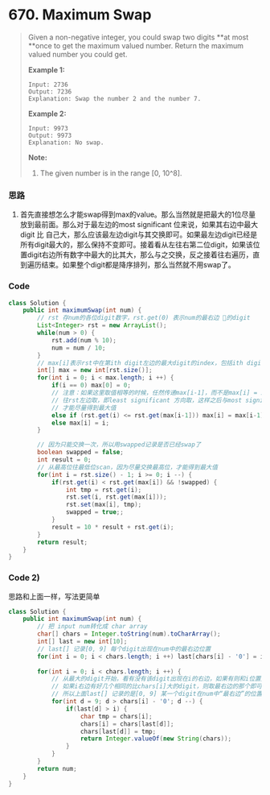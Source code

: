 # 670. Maximum Swap

> Given a non-negative integer, you could swap two digits **at most **once to get the maximum valued number. Return the maximum valued number you could get.
>
> **Example 1:**
>
> ```
> Input: 2736
> Output: 7236
> Explanation: Swap the number 2 and the number 7.
> ```
>
> **Example 2:**
>
> ```
> Input: 9973
> Output: 9973
> Explanation: No swap.
> ```
>
> **Note:**
>
> 1. The given number is in the range \[0, 10^8\].

### 思路

1. 首先直接想怎么才能swap得到max的value。那么当然就是把最大的1位尽量放到最前面。那么对于最左边的most significant 位来说，如果其右边中最大digit 比 自己大，那么应该最左边digit与其交换即可。如果最左边digit已经是所有digit最大的，那么保持不变即可。接着看从左往右第二位digit，如果该位置digit右边所有数字中最大的比其大，那么与之交换，反之接着往右遍历，直到遍历结束。如果整个digit都是降序排列，那么当然就不用swap了。

### Code

```java
class Solution {
    public int maximumSwap(int num) {
        // rst 存num的各位digit数字，rst.get(0) 表示num的最右边 的digit
        List<Integer> rst = new ArrayList();
        while(num > 0) {
            rst.add(num % 10);
            num = num / 10;
        }
        // max[i]表示rst中在第ith digit左边的最大digit的index，包括ith digit自己
        int[] max = new int[rst.size()];
        for(int i = 0; i < max.length; i ++) {
            if(i == 0) max[0] = 0;
            // 注意：如果这里取值相等的时候，任然传递max[i-1]，而不是max[i] = i，因为尽量把最大digit的index
            // 往rst左边取，即least significant 方向取，这样之后与most significant方向的digit交换时
            // 才能尽量得到最大值
            else if (rst.get(i) <= rst.get(max[i-1])) max[i] = max[i-1];
            else max[i] = i;
        }

        // 因为只能交换一次，所以用swapped记录是否已经swap了
        boolean swapped = false;
        int result = 0;
        // 从最高位往最低位scan，因为尽量交换最高位，才能得到最大值
        for(int i = rst.size() - 1; i >= 0; i --) {
            if(rst.get(i) < rst.get(max[i]) && !swapped) {
                int tmp = rst.get(i);
                rst.set(i, rst.get(max[i]));
                rst.set(max[i], tmp);
                swapped = true;;
            }
            result = 10 * result + rst.get(i);
        }
        return result;
    }
}
```

### Code 2\)

思路和上面一样，写法更简单

```java
class Solution {
    public int maximumSwap(int num) {
        // 把 input num转化成 char array
        char[] chars = Integer.toString(num).toCharArray();
        int[] last = new int[10];
        // last[] 记录[0, 9] 每个digit出现在num中的最右边位置
        for(int i = 0; i < chars.length; i ++) last[chars[i] - '0'] = i;
        
        for(int i = 0; i < chars.length; i ++) {
            // 从最大的digit开始，看有没有该digit出现在i的右边，如果有则和i位置交换即可
            // 如果i右边有好几个相同的比chars[i]大的digit，则取最右边的那个即可，才能让结果最大值
            // 所以上面last[] 记录的是[0, 9] 某一个digit在num中“最右边”的位置
            for(int d = 9; d > chars[i] - '0'; d --) {
                if(last[d] > i) {
                    char tmp = chars[i];
                    chars[i] = chars[last[d]];
                    chars[last[d]] = tmp;
                    return Integer.valueOf(new String(chars));
                }
            }
        }
        return num;
    }
}
```



